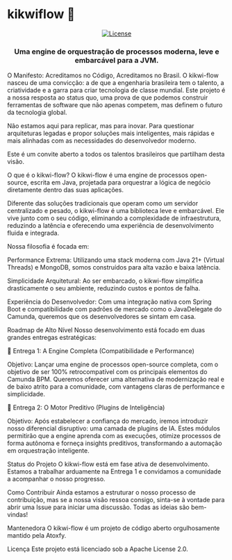 <h1>kikwiflow 🐣</h1>
<p align="center">
<a href="#"><img alt="License" src="https://img.shields.io/badge/license-Apache%202.0-0ea5e9?style=for-the-badge"></a>
</p>

<h3 align="center">Uma engine de orquestração de processos moderna, leve e embarcável para a JVM.</h3>

O Manifesto: Acreditamos no Código, Acreditamos no Brasil.
O kikwi-flow nasceu de uma convicção: a de que a engenharia brasileira tem o talento, a criatividade e a garra para criar tecnologia de classe mundial. Este projeto é a nossa resposta ao status quo, uma prova de que podemos construir ferramentas de software que não apenas competem, mas definem o futuro da tecnologia global.

Não estamos aqui para replicar, mas para inovar. Para questionar arquiteturas legadas e propor soluções mais inteligentes, mais rápidas e mais alinhadas com as necessidades do desenvolvedor moderno.

Este é um convite aberto a todos os talentos brasileiros que partilham desta visão.

O que é o kikwi-flow?
O kikwi-flow é uma engine de processos open-source, escrita em Java, projetada para orquestrar a lógica de negócio diretamente dentro das suas aplicações.

Diferente das soluções tradicionais que operam como um servidor centralizado e pesado, o kikwi-flow é uma biblioteca leve e embarcável. Ele vive junto com o seu código, eliminando a complexidade de infraestrutura, reduzindo a latência e oferecendo uma experiência de desenvolvimento fluida e integrada.

Nossa filosofia é focada em:

Performance Extrema: Utilizando uma stack moderna com Java 21+ (Virtual Threads) e MongoDB, somos construídos para alta vazão e baixa latência.

Simplicidade Arquitetural: Ao ser embarcado, o kikwi-flow simplifica drasticamente o seu ambiente, reduzindo custos e pontos de falha.

Experiência do Desenvolvedor: Com uma integração nativa com Spring Boot e compatibilidade com padrões de mercado como o JavaDelegate do Camunda, queremos que os desenvolvedores se sintam em casa.

Roadmap de Alto Nível
Nosso desenvolvimento está focado em duas grandes entregas estratégicas:

🚀 Entrega 1: A Engine Completa (Compatibilidade e Performance)

Objetivo: Lançar uma engine de processos open-source completa, com o objetivo de ser 100% retrocompatível com os principais elementos do Camunda BPM. Queremos oferecer uma alternativa de modernização real e de baixo atrito para a comunidade, com vantagens claras de performance e simplicidade.

🧠 Entrega 2: O Motor Preditivo (Plugins de Inteligência)

Objetivo: Após estabelecer a confiança do mercado, iremos introduzir nosso diferencial disruptivo: uma camada de plugins de IA. Estes módulos permitirão que a engine aprenda com as execuções, otimize processos de forma autônoma e forneça insights preditivos, transformando a automação em orquestração inteligente.

Status do Projeto
O kikwi-flow está em fase ativa de desenvolvimento. Estamos a trabalhar arduamente na Entrega 1 e convidamos a comunidade a acompanhar o nosso progresso.

Como Contribuir
Ainda estamos a estruturar o nosso processo de contribuição, mas se a nossa visão ressoa consigo, sinta-se à vontade para abrir uma Issue para iniciar uma discussão. Todas as ideias são bem-vindas!

Mantenedora
O kikwi-flow é um projeto de código aberto orgulhosamente mantido pela Atoxfy.

Licença
Este projeto está licenciado sob a Apache License 2.0.